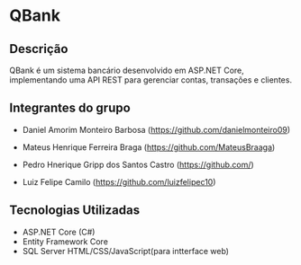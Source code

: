 # QBank

## Descrição
QBank é um sistema bancário desenvolvido em ASP.NET Core, implementando uma API REST para gerenciar contas, transações e clientes.

## Integrantes do grupo 
- Daniel Amorim Monteiro Barbosa (https://github.com/danielmonteiro09)

- Mateus Henrique Ferreira Braga
(https://github.com/MateusBraaga)

- Pedro Hnerique Gripp dos Santos Castro
(https://github.com/)

- Luiz Felipe Camilo 
(https://github.com/luizfelipec10)

## Tecnologias Utilizadas 
- ASP.NET Core (C#)
- Entity Framework Core 
- SQL Server 
HTML/CSS/JavaScript(para intterface web)
